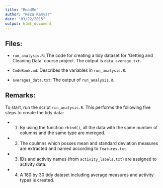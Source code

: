 ```yaml
---
title: "ReadMe"
author: "Reza Kamyar"
date: "03/22/2015"
output: html_document
---
```


## Files:

* `run_analysis.R`: The code for creating a tidy dataset for 'Getting and Cleaning Data' course project. The output is `data_average.txt`.

* `CodeBook.md`: Describes the variables in `run_analysis.R`.

* `averages_data.txt`: The output of `run_analysis.R`.


##  Remarks:

To start, run the script `run_analysis.R`. This performs the following five steps to create the tidy data:

* 1) By using the function `rbind()`, all the data with the same number of columns and the same type are mereged.

* 2) The coulmns which posses mean and standard deviation measures are extracted and named according to `features.txt`.

* 3) IDs and activity names (from `activity_labels.txt`) are assigned to activity data.

* 4) A 180 by 30 tidy dataset including average measures and activity types is created.  

